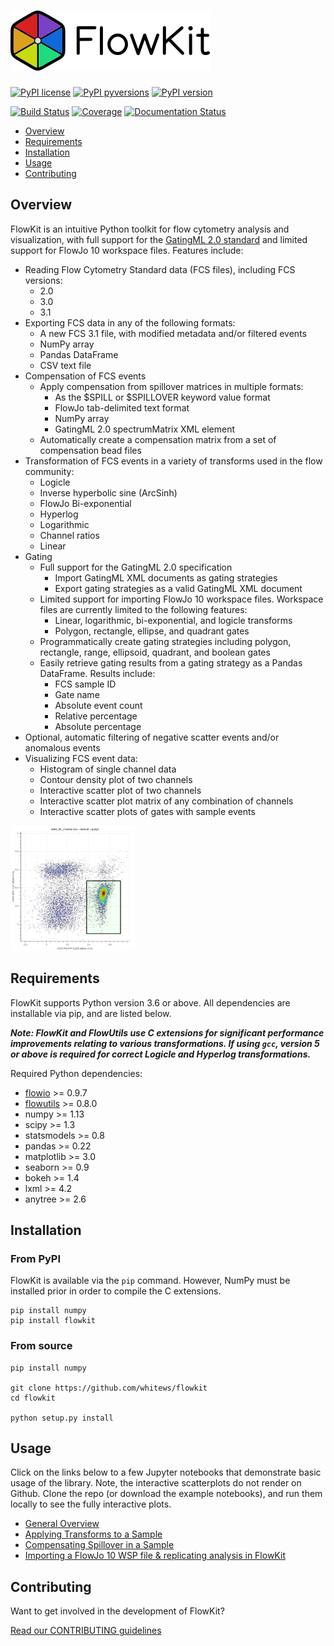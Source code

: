 # <img alt="FlowKit" src="docs/_static/flowkit.png" />

[![PyPI license](https://img.shields.io/pypi/l/flowkit.svg?colorB=dodgerblue)](https://pypi.python.org/pypi/flowkit/)
[![PyPI pyversions](https://img.shields.io/pypi/pyversions/flowkit.svg)](https://pypi.python.org/pypi/flowkit/)
[![PyPI version](https://img.shields.io/pypi/v/flowkit.svg?colorB=blue)](https://pypi.python.org/pypi/flowkit/)

[![Build Status](https://travis-ci.com/whitews/FlowKit.svg?branch=master)](https://travis-ci.com/whitews/FlowKit)
[![Coverage](https://codecov.io/gh/whitews/FlowKit/branch/develop/graph/badge.svg)](https://codecov.io/gh/whitews/flowkit)
[![Documentation Status](https://readthedocs.org/projects/flowkit/badge/?version=latest)](https://flowkit.readthedocs.io/en/latest/?badge=latest)

* [Overview](#overview)
* [Requirements](#requirements)
* [Installation](#installation)
* [Usage](#usage)
* [Contributing](#contributing)

## Overview

FlowKit is an intuitive Python toolkit for flow cytometry analysis and visualization, with full support for the [GatingML 2.0 standard](http://flowcyt.sourceforge.net/gating/latest.pdf) and limited support for FlowJo 10 workspace files. Features include:

* Reading Flow Cytometry Standard data (FCS files), including FCS versions:
  * 2.0
  * 3.0
  * 3.1
* Exporting FCS data in any of the following formats:
  * A new FCS 3.1 file, with modified metadata and/or filtered events
  * NumPy array
  * Pandas DataFrame
  * CSV text file
* Compensation of FCS events
  * Apply compensation from spillover matrices in multiple formats:
    * As the $SPILL or $SPILLOVER keyword value format
    * FlowJo tab-delimited text format
    * NumPy array
    * GatingML 2.0 spectrumMatrix XML element
  * Automatically create a compensation matrix from a set of compensation bead files
* Transformation of FCS events in a variety of transforms used in the flow community:
  * Logicle
  * Inverse hyperbolic sine (ArcSinh)
  * FlowJo Bi-exponential
  * Hyperlog
  * Logarithmic
  * Channel ratios
  * Linear
* Gating
  * Full support for the GatingML 2.0 specification
    * Import GatingML XML documents as gating strategies
    * Export gating strategies as a valid GatingML XML document
  * Limited support for importing FlowJo 10 workspace files. Workspace files are currently limited to the following features:
    * Linear, logarithmic, bi-exponential, and logicle transforms
    * Polygon, rectangle, ellipse, and quadrant gates
  * Programmatically create gating strategies including polygon, rectangle, range, ellipsoid, quadrant, and boolean gates
  * Easily retrieve gating results from a gating strategy as a Pandas DataFrame. Results include:
    * FCS sample ID
    * Gate name
    * Absolute event count
    * Relative percentage
    * Absolute percentage
* Optional, automatic filtering of negative scatter events and/or anomalous events
* Visualizing FCS event data:
  * Histogram of single channel data
  * Contour density plot of two channels
  * Interactive scatter plot of two channels
  * Interactive scatter plot matrix of any combination of channels
  * Interactive scatter plots of gates with sample events

<img alt="Screenshot of scatterplot" src="examples/fk_scatterplot.png" style="width:200px;" />

## Requirements

FlowKit supports Python version 3.6 or above. All dependencies are installable 
via pip, and are listed below.

***Note: FlowKit and FlowUtils use C extensions for significant performance 
improvements relating to various transformations. If using `gcc`, version 5 or 
above is required for correct Logicle and Hyperlog transformations.***

Required Python dependencies:

* [flowio](https://github.com/whitews/flowio) >= 0.9.7
* [flowutils](https://github.com/whitews/flowutils) >= 0.8.0
* numpy >= 1.13
* scipy >= 1.3
* statsmodels >= 0.8
* pandas >= 0.22
* matplotlib >= 3.0
* seaborn >= 0.9
* bokeh >= 1.4
* lxml >= 4.2
* anytree >= 2.6

## Installation

### From PyPI

FlowKit is available via the `pip` command. However, NumPy must be installed prior in order to
compile the C extensions.

```
pip install numpy
pip install flowkit
```

### From source

```
pip install numpy

git clone https://github.com/whitews/flowkit
cd flowkit

python setup.py install
```

## Usage

Click on the links below to a few Jupyter notebooks that demonstrate basic usage of the library. Note, the interactive scatterplots do not render on Github. Clone the repo (or download the example notebooks), and run them locally to see the fully interactive plots.

* [General Overview](https://github.com/whitews/FlowKit/blob/master/examples/flowkit-tutorial.ipynb)
* [Applying Transforms to a Sample](https://github.com/whitews/FlowKit/blob/master/examples/sample_transforms.ipynb)
* [Compensating Spillover in a Sample](https://github.com/whitews/FlowKit/blob/master/examples/sample_compensation.ipynb)
* [Importing a FlowJo 10 WSP file & replicating analysis in FlowKit](https://github.com/whitews/FlowKit/blob/master/examples/flowkit-session-replicate-flowjo-wsp-example.ipynb)

## Contributing

Want to get involved in the development of FlowKit? 

[Read our CONTRIBUTING guidelines](https://github.com/whitews/FlowKit/blob/master/CONTRIBUTING.md)
